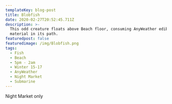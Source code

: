 ```yaml
---
templateKey: blog-post
title: Blobfish
date: 2020-02-27T20:52:45.711Z
description: >-
  This odd creature floats above Beach floor, consuming AnyWeather edible
  material in its path.
featuredpost: false
featuredimage: /img/Blobfish.png
tags:
  - Fish
  - Beach
  - 5pm - 2am
  - Winter 15-17
  - AnyWeather
  - Night Market
  - Submarine
---
```

Night Market only
